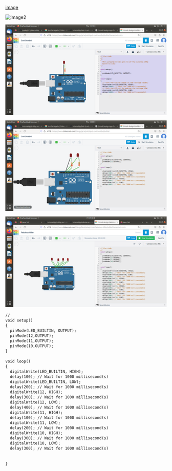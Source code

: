 [image](https://www.tinkercad.com/things/85kYaymCbMp-exquisite-turing-inari/editel)

![image2](https://www.tinkercad.com/things/4sCX8B1hBBZ-terrific-migelo)

![image3](https://github.com/joyalpj573/internship/blob/main/img/printt.png)

![image4](https://github.com/joyalpj573/internship/blob/main/img/arduino.png)

![image5](https://github.com/joyalpj573/internship/blob/main/img/pprint.png)

```
//
void setup()
{
  pinMode(LED_BUILTIN, OUTPUT);
  pinMode(12,OUTPUT);
  pinMode(11,OUTPUT);
  pinMode(10,OUTPUT);
}

void loop()
{
  digitalWrite(LED_BUILTIN, HIGH);
  delay(100); // Wait for 1000 millisecond(s)
  digitalWrite(LED_BUILTIN, LOW);
  delay(200); // Wait for 1000 millisecond(s)
  digitalWrite(12, HIGH);
  delay(300); // Wait for 1000 millisecond(s)
  digitalWrite(12, LOW);
  delay(400); // Wait for 1000 millisecond(s)
  digitalWrite(11, HIGH);
  delay(100); // Wait for 1000 millisecond(s)
  digitalWrite(11, LOW);
  delay(200); // Wait for 1000 millisecond(s)
  digitalWrite(10, HIGH);
  delay(300); // Wait for 1000 millisecond(s)
  digitalWrite(10, LOW);
  delay(300); // Wait for 1000 millisecond(s)
 
  
}
```
